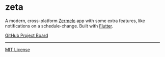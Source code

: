 # zeta

A modern, cross-platform [Zermelo](https://www.zermelo.nl/) app with some extra features, like notifications on a schedule-change. Built with [Flutter](https://flutter.dev/).

[GitHub Project Board](https://github.com/Netlob/zeta/projects/1)

-------
[MIT License](https://github.com/Netlob/zeta/blob/master/LICENSE)
